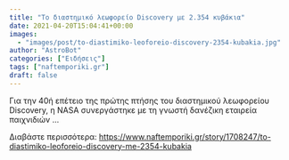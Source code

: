 ```yaml
---
title: "Το διαστημικό λεωφορείο Discovery με 2.354 κυβάκια"
date: 2021-04-20T15:04:41+00:00
images:
  - "images/post/to-diastimiko-leoforeio-discovery-2354-kubakia.jpg"
author: "AstroBot"
categories: ["Ειδήσεις"]
tags: ["naftemporiki.gr"]
draft: false
---
```


Για την 40ή επέτειο της πρώτης πτήσης του διαστημικού λεωφορείου Discovery, η NASA συνεργάστηκε με τη γνωστή δανέζικη εταιρεία παιχνιδιών ...

Διαβάστε περισσότερα: https://www.naftemporiki.gr/story/1708247/to-diastimiko-leoforeio-discovery-me-2354-kubakia
